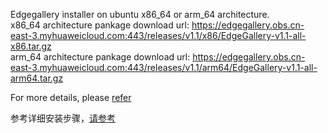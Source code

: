 Edgegallery installer  on ubuntu x86_64 or arm_64 architecture.      
x86_64  architecture pankage download url: https://edgegallery.obs.cn-east-3.myhuaweicloud.com:443/releases/v1.1/x86/EdgeGallery-v1.1-all-x86.tar.gz  \
arm_64   architecture pankage download url: https://edgegallery.obs.cn-east-3.myhuaweicloud.com:443/releases/v1.1/arm64/EdgeGallery-v1.1-all-arm64.tar.gz  

For more details, please [refer](https://gitee.com/OSDT/dashboard/projects/edgegallery/installer/blob/master/ansible_install/README-cn.md)

参考详细安装步骤，[请参考](https://gitee.com/OSDT/dashboard/projects/edgegallery/installer/blob/master/ansible_install/README-cn.md)

